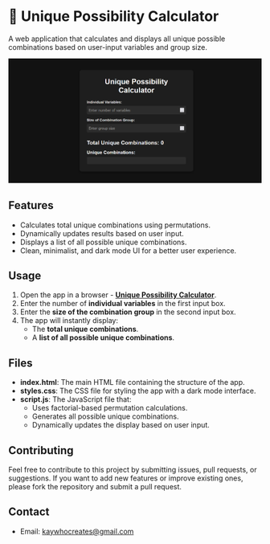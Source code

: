 # 🔢 Unique Possibility Calculator

A web application that calculates and displays all unique possible combinations based on user-input variables and group size.

[![App Image](Non-App/App%20Image.png)](https://kay-who-codes.github.io/Unique-Combination-Calculator/)

## Features

- Calculates total unique combinations using permutations.
- Dynamically updates results based on user input.
- Displays a list of all possible unique combinations.
- Clean, minimalist, and dark mode UI for a better user experience.

## Usage

1. Open the app in a browser - **[Unique Possibility Calculator](https://kay-who-codes.github.io/Unique-Combination-Calculator/)**.
2. Enter the number of **individual variables** in the first input box.
3. Enter the **size of the combination group** in the second input box.
4. The app will instantly display:
   - The **total unique combinations**.
   - A **list of all possible unique combinations**.

## Files

- **index.html**: The main HTML file containing the structure of the app.
- **styles.css**: The CSS file for styling the app with a dark mode interface.
- **script.js**: The JavaScript file that:
  - Uses factorial-based permutation calculations.
  - Generates all possible unique combinations.
  - Dynamically updates the display based on user input.

## Contributing

Feel free to contribute to this project by submitting issues, pull requests, or suggestions. If you want to add new features or improve existing ones, please fork the repository and submit a pull request.

## Contact

- Email: [kaywhocreates@gmail.com](mailto:kaywhocreates@gmail.com)
